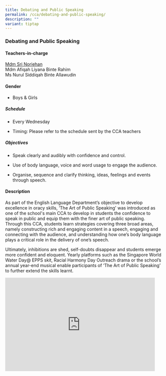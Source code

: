 ```yaml
---
title: Debating and Public Speaking
permalink: /cca/debating-and-public-speaking/
description: ""
variant: tiptap
---
```

<h3>Debating and Public Speaking</h3><h4>Teachers-in-charge</h4><p><a href="mailto:sri_noriehan_kamis@moe.edu.sg" rel="noopener noreferrer nofollow" target="_blank">Mdm Sri Noriehan</a><br>Mdm Afiqah Liyana Binte Rahim <br>Ms Nurul Siddiqah Binte Allawudin</p><h4>Gender</h4><ul data-tight="true" class="tight"><li><p>Boys &amp; Girls</p></li></ul><h5>Schedule</h5><ul data-tight="true" class="tight"><li><p>Every Wednesday&nbsp;&nbsp;</p></li><li><p>Timing: Please refer to the schedule sent by the CCA teachers</p></li></ul><h5>Objectives</h5><ul data-tight="true" class="tight"><li><p>Speak clearly and audibly with confidence and control.</p></li><li><p>Use of body language, voice and word usage to engage the audience.</p></li><li><p>Organise, sequence and clarify thinking, ideas, feelings and events through speech.</p></li></ul><h4>Description</h4><p>As part of the English Language Department’s objective to develop excellence in oracy skills, ‘The Art of Public Speaking' was introduced as one of the school's main CCA to develop in students the confidence to speak in public and equip them with the finer art of public speaking. Through this CCA, students learn strategies covering three broad areas, namely constructing rich and engaging content in a speech, engaging and connecting with the audience, and understanding how one’s body language plays a critical role in the delivery of one’s speech.&nbsp;</p><p>Ultimately, inhibitions are shed, self-doubts disappear and students emerge more confident and eloquent. Yearly platforms such as the Singapore World Water Day@ EPPS skit, Racial Harmony Day Outreach drama or the school’s annual year-end musical enable participants of ‘The Art of Public Speaking’ to further extend the skills learnt.</p><div class="iframe-wrapper"><iframe height="299" width="480" allowfullscreen="true" frameborder="0" src="https://docs.google.com/presentation/d/e/2PACX-1vTOvs2Kbk65yTx703V3W9gfRiY4mJcZllIuJeszHmJ2l5OtEcb2o1hjn7c0WDvT_8XB9-IMa7wwH1MD/embed?start=false&amp;loop=false&amp;delayms=3000"></iframe></div><p></p>